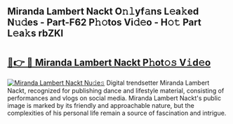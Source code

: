 ## Miranda Lambert Nackt O𝚗𝚕yf𝚊ns L𝚎a𝚔ed N𝚞𝚍es - Part-F62 P𝚑𝚘tos Vi𝚍𝚎o - H𝚘𝚝 Part L𝚎a𝚔s rbZKl

# <h2><a href="http://kfcg480.oniu.top/?m=Miranda+Lambert+Nackt">🔗👉 🔴 Miranda Lambert Nackt P𝚑ot𝚘𝚜 V𝚒d𝚎o</a></h2>

[![Miranda Lambert Nackt Nu𝚍e𝚜](https://i.imgur.com/0qMVB7G.gif)](http://kfcg480.oniu.top/?m=Miranda+Lambert+Nackt)
Digital trendsetter Miranda Lambert Nackt, recognized for publishing dance and lifestyle material, consisting of performances and vlogs on social media. Miranda Lambert Nackt's public image is marked by its friendly and approachable nature, but the complexities of his personal life remain a source of fascination and intrigue.  

